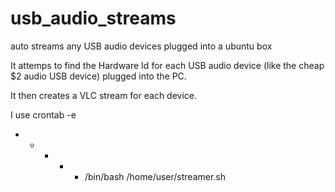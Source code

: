 # usb_audio_streams
auto streams any USB audio devices plugged into a ubuntu box

It attemps to find the Hardware Id for each USB audio device (like the cheap $2 audio USB device) plugged into the PC.

It then creates a VLC stream for each device. 

I use crontab -e 

* * * * * /bin/bash /home/user/streamer.sh


